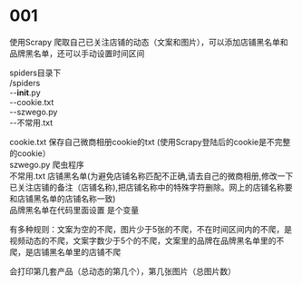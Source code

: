# 001
使用Scrapy 爬取自己已关注店铺的动态（文案和图片），可以添加店铺黑名单和品牌黑名单，还可以手动设置时间区间

spiders目录下 <br>
/spiders <br>
--__init__.py <br>
--cookie.txt <br>
--szwego.py <br>
--不常用.txt <br>
  
cookie.txt 保存自己微商相册cookie的txt (使用Scrapy登陆后的cookie是不完整的cookie）<br>
szwego.py 爬虫程序 <br>
不常用.txt 店铺黑名单(为避免店铺名称匹配不正确,请去自己的微商相册,修改一下已关注店铺的备注（店铺名称),把店铺名称中的特殊字符删除。网上的店铺名称要和店铺黑名单的店铺名称一致) <br>
品牌黑名单在代码里面设置 是个变量 <br>

有多种规则：文案为空的不爬，图片少于5张的不爬，不在时间区间内的不爬，是视频动态的不爬，文案字数少于5个的不爬，文案里的品牌在品牌黑名单里的不爬，是店铺黑名单里的店铺不爬

会打印第几套产品（总动态的第几个），第几张图片（总图片数）
